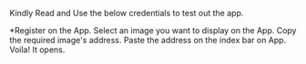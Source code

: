 Kindly Read and Use the below credentials to test out the app.

*Register on the App. Select an image you want to display on the App. Copy the required image's address. Paste the address on the index bar on App. Voila! It opens.

